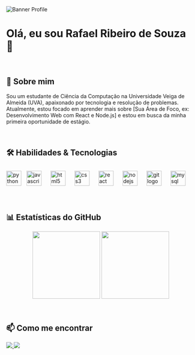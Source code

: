 <img src="URL_DA_SUA_IMAGEM_DE_BANNER" alt="Banner Profile"/>

# Olá, eu sou Rafael Ribeiro de Souza 👋

<br>

## 🚀 Sobre mim
Sou um estudante de Ciência da Computação na Universidade Veiga de Almeida (UVA), apaixonado por tecnologia e resolução de problemas. Atualmente, estou focado em aprender mais sobre [Sua Área de Foco, ex: Desenvolvimento Web com React e Node.js] e estou em busca da minha primeira oportunidade de estágio.

<br>

## 🛠️ Habilidades & Tecnologias
<p align="left">
  <img src="https://cdn.jsdelivr.net/gh/devicons/devicon/icons/python/python-original.svg" height="40" alt="python logo"  />
  <img style="margin: 10px" src="https://cdn.jsdelivr.net/gh/devicons/devicon/icons/javascript/javascript-plain.svg" height="40" alt="javascript logo" />
  <img style="margin: 10px" src="https://cdn.jsdelivr.net/gh/devicons/devicon/icons/html5/html5-original.svg" height="40" alt="html5 logo" />
  <img style="margin: 10px" src="https://cdn.jsdelivr.net/gh/devicons/devicon/icons/css3/css3-original.svg" height="40" alt="css3 logo" />
  <img style="margin: 10px" src="https://cdn.jsdelivr.net/gh/devicons/devicon/icons/react/react-original.svg" height="40" alt="react logo" />
  <img style="margin: 10px" src="https://cdn.jsdelivr.net/gh/devicons/devicon/icons/nodejs/nodejs-original.svg" height="40" alt="nodejs logo" />
  <img style="margin: 10px" src="https://cdn.jsdelivr.net/gh/devicons/devicon/icons/git/git-original.svg" height="40" alt="git logo" />
  <img style="margin: 10px" src="https://cdn.jsdelivr.net/gh/devicons/devicon/icons/mysql/mysql-original.svg" height="40" alt="mysql logo" />
</p>

<br>

## 📊 Estatísticas do GitHub
<p align="center">
  <img height="180em" src="https://github-readme-stats.vercel.app/api?username=SEU-USUARIO-AQUI&show_icons=true&theme=dracula&include_all_commits=true&count_private=true"/>
  <img height="180em" src="https://github-readme-stats.vercel.app/api/top-langs/?username=SEU-USUARIO-AQUI&layout=compact&langs_count=7&theme=dracula"/>
</p>

<br>

## 📫 Como me encontrar
<p align="left">
<a href="mailto:seu-email@exemplo.com" alt="Gmail">
<img src="https://img.shields.io/badge/-Gmail-FF0000?style=for-the-badge&logo=gmail&logoColor=white" />
</a>
<a href="https://www.linkedin.com/in/SEU-PERFIL-AQUI" alt="LinkedIn">
<img src="https://img.shields.io/badge/-LinkedIn-0077B5?style=for-the-badge&logo=linkedin&logoColor=white" />
</a>
</p>
<!--
**LeGyndariu/LeGyndariu** is a ✨ _special_ ✨ repository because its `README.md` (this file) appears on your GitHub profile.

Here are some ideas to get you started:

- 🔭 I’m currently working on ...
- 🌱 I’m currently learning ...
- 👯 I’m looking to collaborate on ...
- 🤔 I’m looking for help with ...
- 💬 Ask me about ...
- 📫 How to reach me: ...
- 😄 Pronouns: ...
- ⚡ Fun fact: ...
-->

